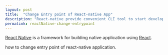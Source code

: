 ```yaml
---
layout: post
title:  "Change Entry point of React-native App"
description: "React-native provide convenient CLI tool to start developement. But how to change entry point of react-native?"
permalink: reactNative-change-entrypoint
---
```


<a href="https://facebook.github.io/react-native/" target="_blank">React Native</a> is a framework for building native application using <a href="https://facebook.github.io/react/" target="_blank">React</a>.


how to change entry point of react-native application.

<!--excerpt_separator-->
